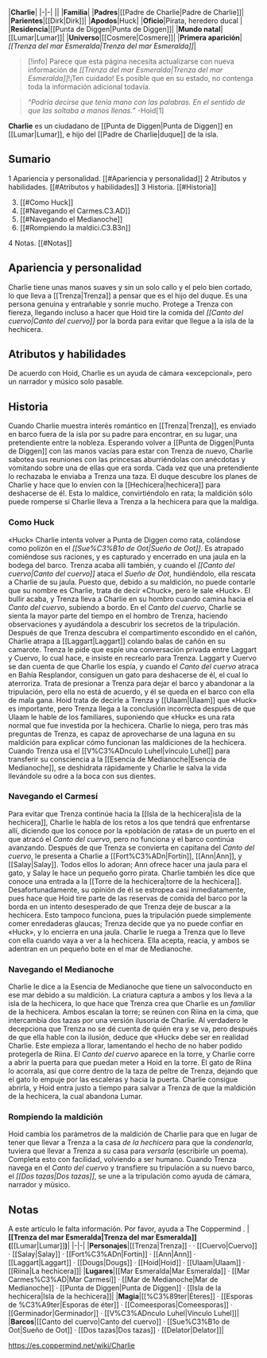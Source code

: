 

|**Charlie**|
|-|-|
||
|**Familia**|
|**Padres**|[[Padre de Charlie\|Padre de Charlie]]|
|**Parientes**|[[Dirk\|Dirk]]|
|**Apodos**|Huck|
|**Oficio**|Pirata, heredero ducal |
|**Residencia**|[[Punta de Diggen\|Punta de Diggen]]|
|**Mundo natal**|[[Lumar\|Lumar]]|
|**Universo**|[[Cosmere\|Cosmere]]|
|**Primera aparición**|*[[Trenza del mar Esmeralda\|Trenza del mar Esmeralda]]*|

> [!info] Parece que esta página necesita actualizarse con nueva información de *[[Trenza del mar Esmeralda\|Trenza del mar Esmeralda]]*!¡Ten cuidado! Es posible que en su estado, no contenga toda la información adicional todavía.

>“*Podría decirse que tenía mano con las palabras. En el sentido de que las soltaba a manos llenas.*”
\-Hoid[1]


**Charlie** es un ciudadano de [[Punta de Diggen\|Punta de Diggen]] en [[Lumar\|Lumar]], e hijo del [[Padre de Charlie\|duque]] de la isla.

## Sumario

1 Apariencia y personalidad. [[#Apariencia y personalidad]] 
2 Atributos y habilidades. [[#Atributos y habilidades]] 
3 Historia. [[#Historia]] 

3. [[#Como Huck]] 
3. [[#Navegando el Carmes.C3.AD]] 
3. [[#Navegando el Medianoche]] 
3. [[#Rompiendo la maldici.C3.B3n]] 


4 Notas. [[#Notas]] 


## Apariencia y personalidad
Charlie tiene unas manos suaves y sin un solo callo y el pelo bien cortado, lo que lleva a [[Trenza\|Trenza]] a pensar que es el hijo del duque. Es una persona genuina y entrañable y sonríe mucho. Protege a Trenza con fiereza, llegando incluso a hacer que Hoid tire la comida del *[[Canto del cuervo\|Canto del cuervo]]* por la borda para evitar que llegue a la isla de la hechicera.

## Atributos y habilidades
De acuerdo con Hoid, Charlie es un ayuda de cámara «excepcional», pero un narrador y músico solo pasable.

## Historia
Cuando Charlie muestra interés romántico en [[Trenza\|Trenza]], es enviado en barco fuera de la isla por su padre para encontrar, en su lugar, una pretendiente entre la nobleza. Esperando volver a [[Punta de Diggen\|Punta de Diggen]] con las manos vacías para estar con Trenza de nuevo, Charlie sabotea sus reuniones con las princesas aburriéndolas con anécdotas y vomitando sobre una de ellas que era sorda. Cada vez que una pretendiente lo rechazaba le enviaba a Trenza una taza. El duque descubre los planes de Charlie y hace que lo envíen con la [[Hechicera\|hechicera]] para deshacerse de él. Esta lo maldice, convirtiéndolo en rata; la maldición sólo puede romperse si Charlie lleva a Trenza a la hechicera para que la maldiga.

### Como Huck
  «Huck»
Charlie intenta volver a Punta de Diggen como rata, colándose como polizón en el *[[Sue%C3%B1o de Oot\|Sueño de Oot]]*. Es atrapado comiéndose sus raciones, y es capturado y encerrado en una jaula en la bodega del barco. Trenza acaba allí también, y cuando el *[[Canto del cuervo\|Canto del cuervo]]* ataca el *Sueño de Oot*, hundiéndolo, ella rescata a Charlie de su jaula. Puesto que, debido a su maldición, no puede contarle que su nombre es Charlie, trata de decir «Chuck», pero le sale «Huck». El bullir acaba, y Trenza lleva a Charlie en su hombro cuando camina hacia el *Canto del cuervo*, subiendo a bordo.
En el *Canto del cuervo*, Charlie se sienta la mayor parte del tiempo en el hombro de Trenza, haciendo observaciones y ayudándola a descubrir los secretos de la tripulación. Después de que Trenza descubra el compartimento escondido en el cañón, Charlie atrapa a [[Laggart\|Laggart]] colando balas de cañón en su camarote. Trenza le pide que espíe una conversación privada entre Laggart y Cuervo, lo cual hace, e insiste en recrearlo para Trenza. Laggart y Cuervo se dan cuenta de que Charlie los espía, y cuando el *Canto del cuervo* atraca en Bahía Resplandor, consiguen un gato para deshacerse de él, el cual lo aterroriza. Trata de presionar a Trenza para dejar el barco y abandonar a la tripulación, pero ella no está de acuerdo, y él se queda en el barco con ella de mala gana.
Hoid trata de decirle a Trenza y [[Ulaam\|Ulaam]] que «Huck» es importante, pero Trenza llega a la conclusión incorrecta después de que Ulaam le hable de los familiares, suponiendo que «Huck» es una rata normal que fue investida por la hechicera. Charlie lo niega, pero tras más preguntas de Trenza, es capaz de aprovecharse de una laguna en su maldición para explicar cómo funcionan las maldiciones de la hechicera.
Cuando Trenza usa el [[V%C3%ADnculo Luhel\|vínculo Luhel]] para transferir su consciencia a la [[Esencia de Medianoche\|Esencia de Medianoche]], se deshidrata rápidamente y Charlie le salva la vida llevándole su odre a la boca con sus dientes.

### Navegando el Carmesí
Para evitar que Trenza continúe hacia la [[Isla de la hechicera\|isla de la hechicera]], Charlie le habla de los retos a los que tendrá que enfrentarse allí, diciendo que los conoce por la «población de ratas» de un puerto en el que atracó el *Canto del cuervo*, pero no funciona y el barco continúa avanzando.
Después de que Trenza se convierta en capitana del *Canto del cuervo*, le presenta a Charlie a [[Fort%C3%ADn\|Fortín]], [[Ann\|Ann]], y [[Salay\|Salay]]. Todos ellos lo adoran; Ann ofrece hacer una jaula para el gato, y Salay le hace un pequeño gorro pirata. Charlie también les dice que conoce una entrada a la [[Torre de la hechicera\|torre de la hechicera]]. Desafortunadamente, su opinión de él se estropea casi inmediatamente, pues hace que Hoid tire parte de las reservas de comida del barco por la borda en un intento desesperado de que Trenza deje de buscar a la hechicera. Esto tampoco funciona, pues la tripulación puede simplemente comer enredaderas glaucas; Trenza decide que ya no puede confiar en «Huck», y lo encierra en una jaula.
Charlie le ruega a Trenza que lo lleve con ella cuando vaya a ver a la hechicera. Ella acepta, reacia, y ambos se adentran en un pequeño bote en el mar de Medianoche.

### Navegando el Medianoche
Charlie le dice a la Esencia de Medianoche que tiene un salvoconducto en ese mar debido a su maldición. La criatura captura a ambos y los lleva a la isla de la hechicera, lo que hace que Trenza crea que Charlie es un *familiar* de la hechicera.
Ambos escalan la torre; se reúnen con Riina en la cima, que intercambia dos tazas por una versión ilusoria de Charlie. Al verdadero le decepciona que Trenza no se dé cuenta de quién era y se va, pero después de que ella hable con la ilusión, deduce que «Huck» debe ser en realidad Charlie. Este empieza a llorar, lamentando el hecho de no haber podido protegerla de Riina.
El *Canto del cuervo* aparece en la torre, y Charlie corre a abrir la puerta para que puedan meter a Hoid en la torre. El gato de Riina lo acorrala, así que corre dentro de la taza de peltre de Trenza, dejando que el gato lo empuje por las escaleras y hacia la puerta. Charlie consigue abrirla, y Hoid entra justo a tiempo para salvar a Trenza de que la maldición de la hechicera, la cual abandona Lumar.

### Rompiendo la maldición
Hoid cambia los parámetros de la maldición de Charlie para que en lugar de tener que llevar a Trenza a la casa *de la hechicera* para que la *condenarla*, tuviera que llevar a Trenza a *su* casa para *versarla* (escribirle un poema). Completa esto con facilidad, volviendo a ser humano. Cuando Trenza navega en el *Canto del cuervo* y transfiere su tripulación a su nuevo barco, el *[[Dos tazas\|Dos tazas]]*, se une a la tripulación como ayuda de cámara, narrador y músico.

## Notas

A este artículo le falta información. Por favor, ayuda a The Coppermind .
|**[[Trenza del mar Esmeralda\|Trenza del mar Esmeralda]] (**[[Lumar\|Lumar]]**)**|
|-|-|
|**Personajes**|[[Trenza\|Trenza]] ·  · [[Cuervo\|Cuervo]] · [[Salay\|Salay]] · [[Fort%C3%ADn\|Fortín]] · [[Ann\|Ann]] · [[Laggart\|Laggart]] · [[Dougs\|Dougs]] · [[Hoid\|Hoid]] · [[Ulaam\|Ulaam]] · [[Riina\|La hechicera]]|
|**Lugares**|[[Mar Esmeralda\|Mar Esmeralda]] · [[Mar Carmes%C3%AD\|Mar Carmesí]] · [[Mar de Medianoche\|Mar de Medianoche]] · [[Punta de Diggen\|Punta de Diggen]] · [[Isla de la hechicera\|Isla de la hechicera]]|
|**Magia**|[[%C3%89ter\|Éteres]] · [[Esporas de %C3%A9ter\|Esporas de éter]] · [[Comeesporas\|Comeesporas]] · [[Germinador\|Germinador]] · [[V%C3%ADnculo Luhel\|Vínculo Luhel]]|
|**Barcos**|[[Canto del cuervo\|Canto del cuervo]] · [[Sue%C3%B1o de Oot\|Sueño de Oot]] · [[Dos tazas\|Dos tazas]] · [[Delator\|Delator]]|



https://es.coppermind.net/wiki/Charlie
